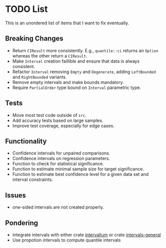 # TODO List

This is an unordered list of items that I want to fix eventually.

## Breaking Changes

* Return `CIResult` more consistently. E.g., `quantile::ci` returns an `Option` whereas the other return a `CIResult`.
* Make `Interval` creation faillible and ensure that data is always consistent.
* Refactor `Interval` removing `Empty` and `Degenerate`, adding `LeftBounded` and `RightBounded` variants.
* Remove empty intervals and make bounds mandatory.
* Require `PartialOrder` type bound on `Interval` parametric type.

## Tests

* Move most test code outside of `src`.
* Add accuracy tests based on large samples.
* Improve test coverage, especially for edge cases.

## Functionality

* Confidence intervals for unpaired comparisons.
* Confidence intervals on regression parameters.
* Function to check for statistical significance.
* Function to estimate minimal sample size for target significance.
* Function to estimate best confidence level for a given data set and interval constraints.

## Issues

* one-sided intervals are not created properly.

## Pondering

* Integrate intervals with either crate [intervallum](https://crates.io/crates/intervallum) or crate [intervals-general](https://crates.io/crates/intervals-general)
* Use propotion intervals to compute quantile intervals
